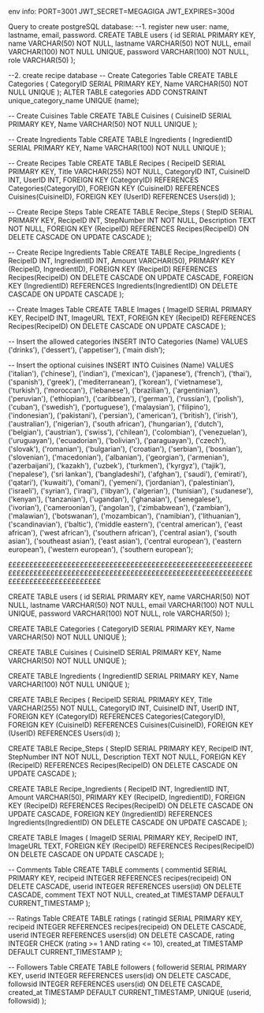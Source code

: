 env info:
PORT=3001
JWT_SECRET=MEGAGIGA
JWT_EXPIRES=300d

Query to create postgreSQL database:
--1. register new user: name, lastname, email, password.
CREATE TABLE users (
    id SERIAL PRIMARY KEY,
    name VARCHAR(50) NOT NULL,
    lastname VARCHAR(50) NOT NULL,
    email VARCHAR(100) NOT NULL UNIQUE,
    password VARCHAR(100) NOT NULL, 
    role VARCHAR(50)
);

--2. create recipe database
-- Create Categories Table
CREATE TABLE Categories (
    CategoryID SERIAL PRIMARY KEY,
    Name VARCHAR(50) NOT NULL UNIQUE
);
ALTER TABLE categories ADD CONSTRAINT unique_category_name UNIQUE (name);

-- Create Cuisines Table
CREATE TABLE Cuisines (
    CuisineID SERIAL PRIMARY KEY,
    Name VARCHAR(50) NOT NULL UNIQUE
);

-- Create Ingredients Table
CREATE TABLE Ingredients (
    IngredientID SERIAL PRIMARY KEY,
    Name VARCHAR(100) NOT NULL UNIQUE
);

-- Create Recipes Table
CREATE TABLE Recipes (
    RecipeID SERIAL PRIMARY KEY,
    Title VARCHAR(255) NOT NULL,
    CategoryID INT,
    CuisineID INT,
    UserID INT,
    FOREIGN KEY (CategoryID) REFERENCES Categories(CategoryID),
    FOREIGN KEY (CuisineID) REFERENCES Cuisines(CuisineID),
    FOREIGN KEY (UserID) REFERENCES Users(id)
);


-- Create Recipe Steps Table
CREATE TABLE Recipe_Steps (
    StepID SERIAL PRIMARY KEY,
    RecipeID INT,
    StepNumber INT NOT NULL,
    Description TEXT NOT NULL,
    FOREIGN KEY (RecipeID) REFERENCES Recipes(RecipeID) ON DELETE CASCADE ON UPDATE CASCADE
);

-- Create Recipe Ingredients Table
CREATE TABLE Recipe_Ingredients (
    RecipeID INT,
    IngredientID INT,
    Amount VARCHAR(50),
    PRIMARY KEY (RecipeID, IngredientID),
    FOREIGN KEY (RecipeID) REFERENCES Recipes(RecipeID) ON DELETE CASCADE ON UPDATE CASCADE,
    FOREIGN KEY (IngredientID) REFERENCES Ingredients(IngredientID) ON DELETE CASCADE ON UPDATE CASCADE
);

-- Create Images Table
CREATE TABLE Images (
    ImageID SERIAL PRIMARY KEY,
    RecipeID INT,
    ImageURL TEXT,
    FOREIGN KEY (RecipeID) REFERENCES Recipes(RecipeID) ON DELETE CASCADE ON UPDATE CASCADE
);

-- Insert the allowed categories
INSERT INTO Categories (Name) VALUES ('drinks'), ('dessert'), ('appetiser'), ('main dish');

-- Insert the optional cuisines
INSERT INTO Cuisines (Name)
VALUES 
('italian'),
('chinese'),
('indian'),
('mexican'),
('japanese'),
('french'),
('thai'),
('spanish'),
('greek'),
('mediterranean'),
('korean'),
('vietnamese'),
('turkish'),
('moroccan'),
('lebanese'),
('brazilian'),
('argentinian'),
('peruvian'),
('ethiopian'),
('caribbean'),
('german'),
('russian'),
('polish'),
('cuban'),
('swedish'),
('portuguese'),
('malaysian'),
('filipino'),
('indonesian'),
('pakistani'),
('persian'),
('american'),
('british'),
('irish'),
('australian'),
('nigerian'),
('south african'),
('hungarian'),
('dutch'),
('belgian'),
('austrian'),
('swiss'),
('chilean'),
('colombian'),
('venezuelan'),
('uruguayan'),
('ecuadorian'),
('bolivian'),
('paraguayan'),
('czech'),
('slovak'),
('romanian'),
('bulgarian'),
('croatian'),
('serbian'),
('bosnian'),
('slovenian'),
('macedonian'),
('albanian'),
('georgian'),
('armenian'),
('azerbaijani'),
('kazakh'),
('uzbek'),
('turkmen'),
('kyrgyz'),
('tajik'),
('nepalese'),
('sri lankan'),
('bangladeshi'),
('afghan'),
('saudi'),
('emirati'),
('qatari'),
('kuwaiti'),
('omani'),
('yemeni'),
('jordanian'),
('palestinian'),
('israeli'),
('syrian'),
('iraqi'),
('libyan'),
('algerian'),
('tunisian'),
('sudanese'),
('kenyan'),
('tanzanian'),
('ugandan'),
('ghanaian'),
('senegalese'),
('ivorian'),
('cameroonian'),
('angolan'),
('zimbabwean'),
('zambian'),
('malawian'),
('botswanan'),
('mozambican'),
('namibian'),
('lithuanian'),
('scandinavian'),
('baltic'),
('middle eastern'),
('central american'),
('east african'),
('west african'),
('southern african'),
('central asian'),
('south asian'),
('southeast asian'),
('east asian'),
('central european'),
('eastern european'),
('western european'),
('southern european');











££££££££££££££££££££££££££££££££££££££££££££££££££££££££££££££££££££££££££££££££££££££££££££££££££££££££££££££££££££££££££££££££££££££££££




CREATE TABLE users (
    id SERIAL PRIMARY KEY,
    name VARCHAR(50) NOT NULL,
    lastname VARCHAR(50) NOT NULL,
    email VARCHAR(100) NOT NULL UNIQUE,
    password VARCHAR(100) NOT NULL,
    role VARCHAR(50)
);

CREATE TABLE Categories (
    CategoryID SERIAL PRIMARY KEY,
    Name VARCHAR(50) NOT NULL UNIQUE
);

CREATE TABLE Cuisines (
    CuisineID SERIAL PRIMARY KEY,
    Name VARCHAR(50) NOT NULL UNIQUE
);

CREATE TABLE Ingredients (
    IngredientID SERIAL PRIMARY KEY,
    Name VARCHAR(100) NOT NULL UNIQUE
);

CREATE TABLE Recipes (
    RecipeID SERIAL PRIMARY KEY,
    Title VARCHAR(255) NOT NULL,
    CategoryID INT,
    CuisineID INT,
    UserID INT,
    FOREIGN KEY (CategoryID) REFERENCES Categories(CategoryID),
    FOREIGN KEY (CuisineID) REFERENCES Cuisines(CuisineID),
    FOREIGN KEY (UserID) REFERENCES Users(id)
);

CREATE TABLE Recipe_Steps (
    StepID SERIAL PRIMARY KEY,
    RecipeID INT,
    StepNumber INT NOT NULL,
    Description TEXT NOT NULL,
    FOREIGN KEY (RecipeID) REFERENCES Recipes(RecipeID) ON DELETE CASCADE ON UPDATE CASCADE
);

CREATE TABLE Recipe_Ingredients (
    RecipeID INT,
    IngredientID INT,
    Amount VARCHAR(50),
    PRIMARY KEY (RecipeID, IngredientID),
    FOREIGN KEY (RecipeID) REFERENCES Recipes(RecipeID) ON DELETE CASCADE ON UPDATE CASCADE,
    FOREIGN KEY (IngredientID) REFERENCES Ingredients(IngredientID) ON DELETE CASCADE ON UPDATE CASCADE
);

CREATE TABLE Images (
    ImageID SERIAL PRIMARY KEY,
    RecipeID INT,
    ImageURL TEXT,
    FOREIGN KEY (RecipeID) REFERENCES Recipes(RecipeID) ON DELETE CASCADE ON UPDATE CASCADE
);

-- Comments Table
CREATE TABLE comments (
    commentid SERIAL PRIMARY KEY,
    recipeid INTEGER REFERENCES recipes(recipeid) ON DELETE CASCADE,
    userid INTEGER REFERENCES users(id) ON DELETE CASCADE,
    comment TEXT NOT NULL,
    created_at TIMESTAMP DEFAULT CURRENT_TIMESTAMP
);

-- Ratings Table
CREATE TABLE ratings (
    ratingid SERIAL PRIMARY KEY,
    recipeid INTEGER REFERENCES recipes(recipeid) ON DELETE CASCADE,
    userid INTEGER REFERENCES users(id) ON DELETE CASCADE,
    rating INTEGER CHECK (rating >= 1 AND rating <= 10),
    created_at TIMESTAMP DEFAULT CURRENT_TIMESTAMP
);

-- Followers Table
CREATE TABLE followers (
    followerid SERIAL PRIMARY KEY,
    userid INTEGER REFERENCES users(id) ON DELETE CASCADE,
    followsid INTEGER REFERENCES users(id) ON DELETE CASCADE,
    created_at TIMESTAMP DEFAULT CURRENT_TIMESTAMP,
    UNIQUE (userid, followsid)
);
